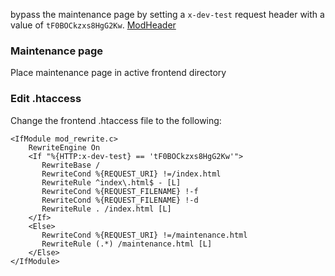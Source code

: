 bypass the maintenance page by setting a `x-dev-test` request header with a value of `tF0BOCkzxs8HgG2Kw`.
[ModHeader](https://chrome.google.com/webstore/detail/modheader/idgpnmonknjnojddfkpgkljpfnnfcklj)

### Maintenance page
Place maintenance page in active frontend directory

### Edit .htaccess
Change the frontend .htaccess file to the following:
```
<IfModule mod_rewrite.c>
    RewriteEngine On
    <If "%{HTTP:x-dev-test} == 'tF0BOCkzxs8HgG2Kw'">
       RewriteBase /
       RewriteCond %{REQUEST_URI} !=/index.html
       RewriteRule ^index\.html$ - [L]
       RewriteCond %{REQUEST_FILENAME} !-f
       RewriteCond %{REQUEST_FILENAME} !-d
       RewriteRule . /index.html [L]
    </If>
    <Else>
       RewriteCond %{REQUEST_URI} !=/maintenance.html
       RewriteRule (.*) /maintenance.html [L]
    </Else>
</IfModule>
```
